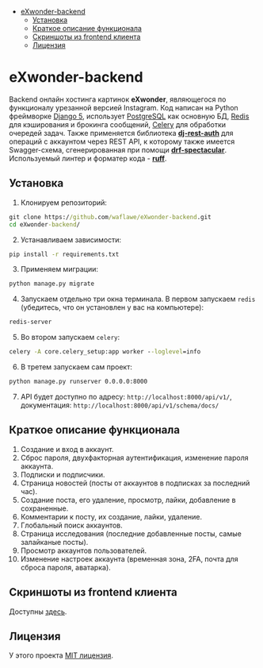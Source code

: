 - [eXwonder-backend](#exwonder-backend)
   * [Установка](#installation)
   * [Краткое описание функционала](#description)
   * [Скриншоты из frontend клиента](#screenshots)
   * [Лицензия](#license)

<!-- TOC --><a name="exwonder-backend"></a>
# eXwonder-backend
Backend онлайн хостинга картинок __eXwonder__, являющегося по функционалу урезанной версией Instagram. 
Код написан на Python фреймворке [Django 5](https://www.djangoproject.com/), использует [PostgreSQL](https://www.postgresql.org/) как основную БД, 
[Redis](https://github.com/redis/redis) для кэширования и брокинга сообщений, [Celery](https://docs.celeryq.dev/en/stable/getting-started/introduction.html) 
для обработки очередей задач. Также применяется библиотека __[dj-rest-auth](https://github.com/iMerica/dj-rest-auth)__ для операций с аккаунтом 
через REST API, к которому также имеется Swagger-схема, сгенерированная при помощи 
__[drf-spectacular](https://github.com/tfranzel/drf-spectacular/)__. Используемый линтер и форматер кода - __[ruff](https://github.com/astral-sh/ruff)__. 

<!-- TOC --><a name="installation"></a>
## Установка
1. Клонируем репозиторий:
```cmd
git clone https://github.com/waflawe/eXwonder-backend.git
cd eXwonder-backend/
```
2. Устанавливаем зависимости:
```cmd
pip install -r requirements.txt
```
3. Применяем миграции:
```cmd
python manage.py migrate
```
4. Запускаем отдельно три окна терминала. В первом запускаем `redis` (убедитесь, что он установлен у вас на компьютере):
```cmd
redis-server
```
5. Во втором запускаем `celery`:
```cmd
celery -A core.celery_setup:app worker --loglevel=info
```
6. В третем запускаем сам проект:
```cmd
python manage.py runserver 0.0.0.0:8000
```
7. API будет доступно по адресу: `http://localhost:8000/api/v1/`, документация: `http://localhost:8000/api/v1/schema/docs/`
<!-- TOC --><a name="description"></a>
## Краткое описание функционала
1. Создание и вход в аккаунт.
2. Сброс пароля, двухфакторная аутентификация, изменение пароля аккаунта.
3. Подписки и подписчики.
4. Страница новостей (посты от аккаунтов в подписках за последний час).
5. Создание поста, его удаление, просмотр, лайки, добавление в сохраненные.
6. Комментарии к посту, их создание, лайки, удаление.
7. Глобальный поиск аккаунтов.
8. Страница исследования (последние добавленные посты, самые залайканые посты).
9. Просмотр аккаунтов пользователей.
10. Изменение настроек аккаунта (временная зона, 2FA, почта для сброса пароля, аватарка). 
<!-- TOC --><a name="screenshots"></a>
## Скриншоты из frontend клиента
Доступны [здесь](https://github.com/waflawe/eXwonder-frontend/blob/main/README.md).
<!-- TOC --><a name="license"></a>
## Лицензия
У этого проекта [MIT лицензия](https://github.com/waflawe/eXwonder-backend/blob/main/LICENSE).

